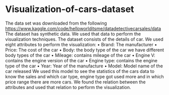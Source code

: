 # Visualization-of-cars-dataset
The data set was downloaded from the following https://www.kaggle.com/code/helloworlditsme/datadetectivecarsales/data
The dataset has synthetic data. We used that data to perform the visualization techniques.
The dataset consists of the details of car.
We used eight attributes to perform the visualization:
•	Brand: The manufacturer
•	Price: The cost of the car
•	Body: the body type of the car we have different body types of the car
•	Mileage: contains mileage of the car
•	Engine V: contains the engine version of the car
•	Engine type: contains the engine type of the car
•	Year: Year of the manufacture
•	Model: Model name of the car released
 We used this model to see the statistics of the cars data to know the sales and which car type, engine type got used more and in which price range there are more cars.
We found the relation between the attributes and used that relation to perform the visualization. 
